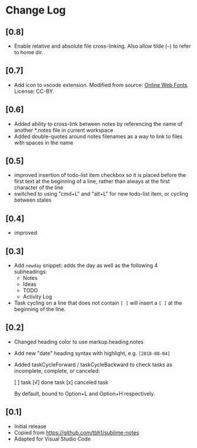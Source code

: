 # Change Log

## [0.8]

-   Enable relative and absolute file cross-linking. Also allow tilde (`~`) to refer to home dir.

## [0.7]

-   Add icon to vscode extension. Modified from source: <a href="http://www.onlinewebfonts.com">Online Web Fonts</a>. License: CC-BY.

## [0.6]

-   Added ability to cross-link between notes by referencing the name of another \*.notes file in current workspace
-   Added double-quotes around notes filenames as a way to link to files with spaces in the name

## [0.5]

-   improved insertion of todo-list item checkbox so it is placed before the first text at the beginning of a line, rather than always at the first character of the line
-   switched to using "cmd+L" and "alt+L" for new todo-list item, or cycling between states

## [0.4]

-   improved

## [0.3]

-   Add `newday` snippet: adds the day as well as the following 4 subheadings:
    -   Notes
    -   Ideas
    -   TODO
    -   Activity Log
-   Task cycling on a line that does not contain `[ ]` will insert
    a `[ ]` at the beginning of the line.

## [0.2]

-   Changed heading color to use markup.heading.notes
-   Add new "date" heading syntax with highlight, e.g. `[2018-08-04]`
-   Added taskCycleForward / taskCycleBackward to check tasks
    as incomplete, complete, or canceled:

    [ ] task
    [√] done task
    [x] canceled task

    By default, bound to Option+L and Option+H respectively.

## [0.1]

-   Initial release
-   Copied from https://github.com/tbh1/sublime-notes
-   Adapted for Visual Studio Code
